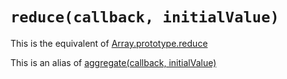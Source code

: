 # `reduce(callback, initialValue)`

This is the equivalent of [Array.prototype.reduce](https://developer.mozilla.org/en-US/docs/Web/JavaScript/Reference/Global_Objects/Array/reduce)

This is an alias of [aggregate(callback, initialValue)](../SqlLike/Aggregate.md)
